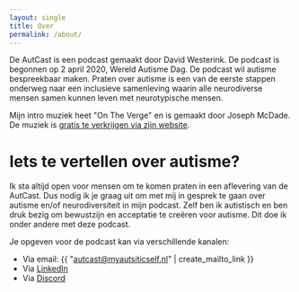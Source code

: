 ```yaml
---
layout: single
title: Over
permalink: /about/
---
```


De AutCast is een podcast gemaakt door David Westerink. De podcast is begonnen op 2 april 2020, Wereld Autisme Dag. De podcast wil autisme bespreekbaar maken. Praten over autisme is een van de eerste stappen onderweg naar een inclusieve samenleving waarin alle neurodiverse mensen samen kunnen leven met neurotypische mensen.

Mijn intro muziek heet "On The Verge" en is gemaakt door Joseph McDade. De muziek is [gratis te verkrijgen via zijn website](https://josephmcdade.com/music/on-the-verge).

# Iets te vertellen over autisme?

Ik sta altijd open voor mensen om te komen praten in een aflevering van de AutCast. Dus nodig ik je graag uit om met mij in gesprek te gaan over autisme en/of neurodiversiteit in mijn podcast. Zelf ben ik autistisch en ben druk bezig om bewustzijn en acceptatie te creëren voor autisme. Dit doe ik onder andere met deze podcast.

Je opgeven voor de podcast kan via verschillende kanalen:

- Via email: {{ "autcast@myautsiticself.nl" | create_mailto_link }}
- Via [LinkedIn](https://www.linkedin.com/in/myautisticself/)
- Via [Discord](https://discord.gg/5TEuS8xZSD)
